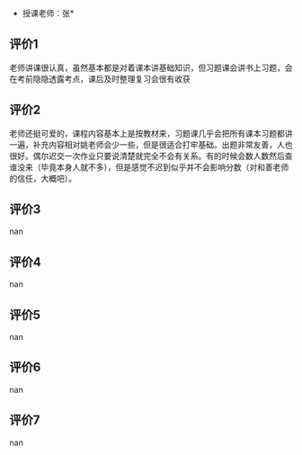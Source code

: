 - 授课老师：张* 

## 评价1

老师讲课很认真，虽然基本都是对着课本讲基础知识，但习题课会讲书上习题，会在考前隐隐透露考点，课后及时整理复习会很有收获
## 评价2

老师还挺可爱的，课程内容基本上是按教材来，习题课几乎会把所有课本习题都讲一遍，补充内容相对姚老师会少一些，但是很适合打牢基础。出题非常友善，人也很好。偶尔迟交一次作业只要说清楚就完全不会有关系。有的时候会数人数然后查谁没来（毕竟本身人就不多），但是感觉不迟到似乎并不会影响分数（对和善老师的信任，大概吧）。
## 评价3

nan
## 评价4

nan
## 评价5

nan
## 评价6

nan
## 评价7

nan

